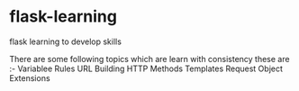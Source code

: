# flask-learning
flask learning to develop skills

There are some following topics which are learn with consistency these are :-
  Variablee Rules
  URL Building
  HTTP Methods
  Templates
  Request Object
  Extensions
